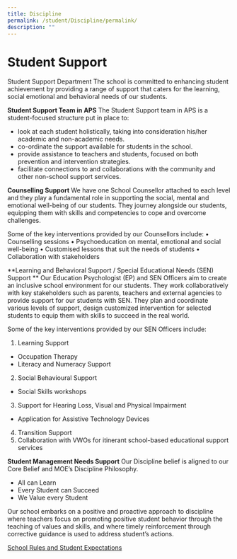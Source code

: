 ```yaml
---
title: Discipline
permalink: /student/Discipline/permalink/
description: ""
---
```

Student Support
==========
Student Support Department
The school is committed to enhancing student achievement by providing a range of support that caters for the learning, social emotional and behavioral needs of our students.

**Student Support Team in APS**
The Student Support team in APS is a student-focused structure put in place to:
* look at each student holistically, taking into consideration his/her academic and non-academic needs.
* co-ordinate the support available for students in the school.
* provide assistance to teachers and students, focused on both prevention and intervention strategies.
* facilitate connections to and collaborations with the community and other non-school support services.

**Counselling Support**
We have one School Counsellor attached to each level and they play a fundamental role in supporting the social, mental and emotional well-being of our students. They journey alongside our students, equipping them with skills and competencies to cope and overcome challenges. 

Some of the key interventions provided by our Counsellors include:
•	Counselling sessions
•	Psychoeducation on mental, emotional and social well-being
•	Customised lessons that suit the needs of students
•	Collaboration with stakeholders

**Learning and Behavioral Support / Special Educational Needs (SEN) Support **
Our Education Psychologist (EP) and SEN Officers aim to create an inclusive school environment for our students. They work collaboratively with key stakeholders such as parents, teachers and external agencies to provide support for our students with SEN. They plan and coordinate various levels of support, design customized intervention for selected students to equip them with skills to succeed in the real world. 

Some of the key interventions provided by our SEN Officers include:
1)	Learning Support
* Occupation Therapy
* Literacy and Numeracy Support
2)	Social Behavioural Support
* Social Skills workshops
3)	Support for Hearing Loss, Visual and Physical Impairment 
* Application for Assistive Technology Devices
4)	Transition Support
5)	Collaboration with VWOs for itinerant school-based educational support services

**Student Management Needs Support**
Our Discipline belief is aligned to our Core Belief and MOE’s Discipline Philosophy. 
* All can Learn 
* Every Student can Succeed
* We Value every Student

Our school embarks on a positive and proactive approach to discipline where teachers focus on promoting positive student behavior through the teaching of values and skills, and where timely reinforcement through corrective guidance is used to address student’s actions.


[School Rules and Student Expectations](https://docs.google.com/document/d/1_xFqI-SGLCLm1KENe6Be2I150dI_kCTD5IftFmH6Dd0/edit?usp=sharing)